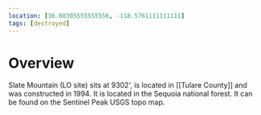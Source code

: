 ```yaml
---
location: [36.08305555555556, -118.5761111111111]
tags: [destroyed]
---
```


# Overview

Slate Mountain (LO site) sits at 9302', is located in [[Tulare County]] and was constructed in 1994. It is located in the Sequoia national forest. It can be found on the Sentinel Peak USGS topo map.

